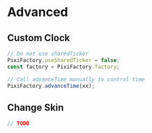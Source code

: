 # Advanced
## Custom Clock
```ts
// Do not use sharedTicker
PixiFactory.useSharedTicker = false;
const factory = PixiFactory.factory;

// Call advanceTime manually to control time
PixiFactory.advanceTime(xx);
```
## Change Skin
```ts
// TODO
```